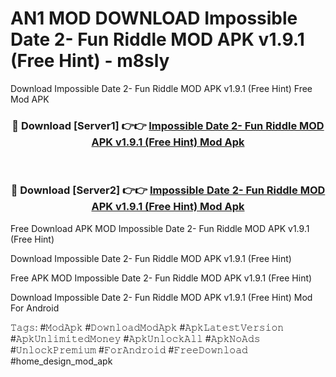 # AN1 MOD DOWNLOAD Impossible Date 2- Fun Riddle MOD APK v1.9.1 (Free Hint) - m8sly
Download Impossible Date 2- Fun Riddle MOD APK v1.9.1 (Free Hint) Free Mod APK

<div align="center">
<h3>🔴 Download [Server1] 👉👉 <a href="https://apk-comot.site?title=Impossible_Date_2-_Fun_Riddle_MOD_APK_v1.9.1_(Free_Hint)">Impossible Date 2- Fun Riddle MOD APK v1.9.1 (Free Hint) Mod Apk</a></h3><br>

<h3>🔴 Download [Server2] 👉👉 <a href="https://apk-comot.site?title=Impossible_Date_2-_Fun_Riddle_MOD_APK_v1.9.1_(Free_Hint)">Impossible Date 2- Fun Riddle MOD APK v1.9.1 (Free Hint) Mod Apk</a></h3>
</div>


Free Download APK MOD Impossible Date 2- Fun Riddle MOD APK v1.9.1 (Free Hint)

Download Impossible Date 2- Fun Riddle MOD APK v1.9.1 (Free Hint) 

Free APK MOD Impossible Date 2- Fun Riddle MOD APK v1.9.1 (Free Hint) 

Download Impossible Date 2- Fun Riddle MOD APK v1.9.1 (Free Hint) Mod For Android

𝚃𝚊𝚐𝚜: #𝙼𝚘𝚍𝙰𝚙𝚔 #𝙳𝚘𝚠𝚗𝚕𝚘𝚊𝚍𝙼𝚘𝚍𝙰𝚙𝚔 #𝙰𝚙𝚔𝙻𝚊𝚝𝚎𝚜𝚝𝚅𝚎𝚛𝚜𝚒𝚘𝚗 #𝙰𝚙𝚔𝚄𝚗𝚕𝚒𝚖𝚒𝚝𝚎𝚍𝙼𝚘𝚗𝚎𝚢 #𝙰𝚙𝚔𝚄𝚗𝚕𝚘𝚌𝚔𝙰𝚕𝚕 #𝙰𝚙𝚔𝙽𝚘𝙰𝚍𝚜 #𝚄𝚗𝚕𝚘𝚌𝚔𝙿𝚛𝚎𝚖𝚒𝚞𝚖 #𝙵𝚘𝚛𝙰𝚗𝚍𝚛𝚘𝚒𝚍 #𝙵𝚛𝚎𝚎𝙳𝚘𝚠𝚗𝚕𝚘𝚊𝚍 #home_design_mod_apk